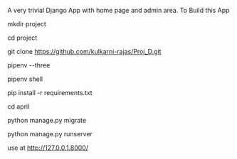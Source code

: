 A very trivial Django App with home page and admin area.
To Build this App

mkdir project

cd project

git clone https://github.com/kulkarni-rajas/Proj_D.git

pipenv --three

pipenv shell

pip install -r requirements.txt

cd april

python manage.py migrate

python manage.py runserver

use at http://127.0.0.1.8000/
